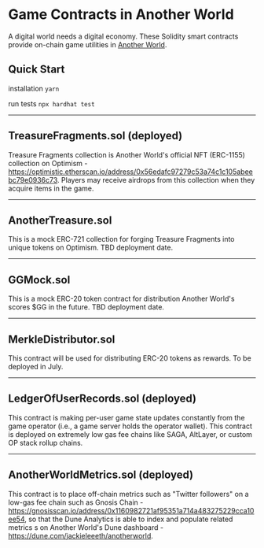 # Game Contracts in Another World
A digital world needs a digital economy. These Solidity smart contracts provide on-chain game utilities in [Another World](https://anotherworld.gg).

## Quick Start
installation
`yarn`

run tests
`npx hardhat test`

---

## TreasureFragments.sol (deployed)
Treasure Fragments collection is Another World's official NFT (ERC-1155) collection on Optimism - https://optimistic.etherscan.io/address/0x56edafc97279c53a74c1c105abeebc79e0936c73. Players may receive airdrops from this collection when they acquire items in the game.

---

## AnotherTreasure.sol
This is a mock ERC-721 collection for forging Treasure Fragments into unique tokens on Optimism. TBD deployment date.

---

## GGMock.sol
This is a mock ERC-20 token contract for distribution Another World's scores $GG in the future. TBD deployment date.

---

## MerkleDistributor.sol
This contract will be used for distributing ERC-20 tokens as rewards. To be deployed in July.

---

## LedgerOfUserRecords.sol (deployed)
This contract is making per-user game state updates constantly from the game operator (i.e., a game server holds the operator wallet). This contract is deployed on extremely low gas fee chains like SAGA, AltLayer, or custom OP stack rollup chains.

---

## AnotherWorldMetrics.sol (deployed)
This contract is to place off-chain metrics such as "Twitter followers" on a low-gas fee chain such as Gnosis Chain -  https://gnosisscan.io/address/0x1160982721af95351a714a483275229cca10ee54, so that the Dune Analytics is able to index and populate related metrics s on Another World's Dune dashboard - https://dune.com/jackieleeeth/anotherworld.
